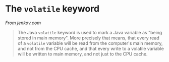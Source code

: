 # The `volatile` keyword

_From jenkov.com_

> The Java `volatile` keyword is used to mark a Java variable as "being stored in main memory". More precisely that means, that every read of a `volatile`
> variable will be read from the computer's main memory, and not from the CPU cache, and that every write to a volatile variable will be written to main 
> memory, and not just to the CPU cache.
